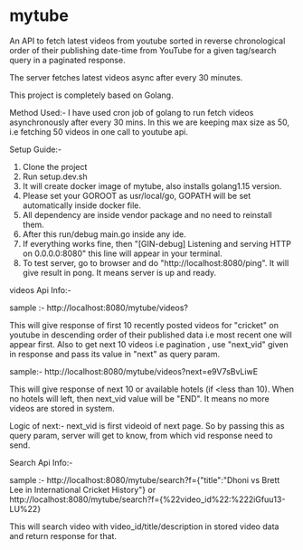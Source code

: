# mytube

An API to fetch latest videos from youtube sorted in reverse chronological order of their publishing date-time from YouTube for a given tag/search query in a paginated response.

The server fetches latest videos async after every 30 minutes.

This project is completely based on Golang.

Method Used:- 
I have used cron job of golang to run fetch videos asynchronously after every 30 mins. In this we are keeping max size as 50, i.e fetching 50 videos in one call to youtube api. 

Setup Guide:-
1. Clone the project
2. Run setup.dev.sh
3. It will create docker image of mytube, also installs golang1.15 version. 
4. Please set your GOROOT as usr/local/go, GOPATH will be set automatically inside docker file.
5. All dependency are inside vendor package and no need to reinstall them. 
6. After this run/debug main.go inside any ide. 
7. If everything works fine, then  "[GIN-debug] Listening and serving HTTP on 0.0.0.0:8080" this line will appear in your terminal. 
8. To test server, go to browser and do "http://localhost:8080/ping". It will give result in pong. It means server is up and ready. 

videos Api Info:- 

sample :- http://localhost:8080/mytube/videos? 

This will give response of first 10 recently posted videos for "cricket" on youtube in descending order of their published data i.e most recent one will appear first.  Also to get next 10 videos i.e pagination , use "next_vid" given in response and pass its value in "next" as query param. 

sample:- http://localhost:8080/mytube/videos?next=e9V7sBvLiwE 

This will give response of next 10 or available hotels (if <less than 10). When no hotels will left, then next_vid value will be "END". It means no more videos are stored in system. 

Logic of next:- next_vid is first videoid of next page. So by passing this as query param, server will get to know, from which vid response need to send. 


Search Api Info:- 

sample :- 
http://localhost:8080/mytube/search?f={"title":"Dhoni vs Brett Lee in International Cricket History"} or 
http://localhost:8080/mytube/search?f={%22video_id%22:%222iGfuu13-LU%22} 

This will search video with video_id/title/description in stored video data and return response for that. 



